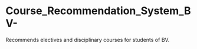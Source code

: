 # Course_Recommendation_System_BV-
Recommends electives and disciplinary courses for students of BV.
